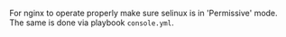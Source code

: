 For nginx to operate properly make sure selinux is in 'Permissive' mode.  The same is done via playbook `console.yml`.
